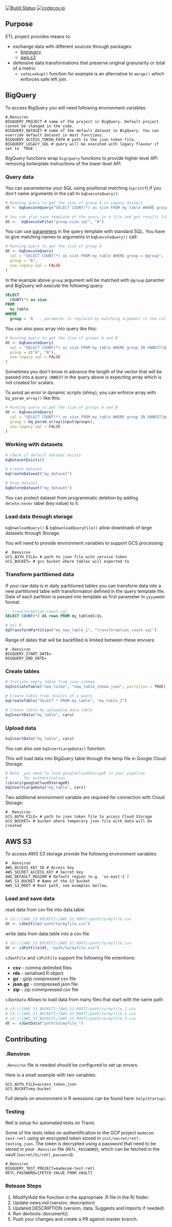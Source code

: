 [![Build Status](https://travis-ci.org/madedotcom/retl.svg?branch=master)](https://travis-ci.org/madedotcom/retl)
[![codecov.io](https://codecov.io/github/madedotcom/retl/coverage.svg?branch=master)](https://codecov.io/github/madedotcom/retl?branch=master)

## Purpose

ETL project provides means to:

- exchange data with different sources through packages: 
    * [bigrquery](https://github.com/r-dbi/bigrquery)
    * [aws.s3](https://github.com/cloudyr/aws.s3)
- defensive data transformations that preserve original granularity or total of a metric
    * `safeLookup()` function for example is an alternative to `merge()` which enforces safe left join.

## BigQuery

To access BigQuery you will need following environment variables:

```apacheconf
#.Renviron
BIGQUERY_PROJECT # name of the project in BigQuery. Default project cannot be changed in the code.
BIGQUERY_DATASET # name of the default dataset in BigQuery. You can override default dataset in most functions.
BIGQUERY_ACCESS_TOKEN_PATH # path to the json token file.
BIGQUERY_LEGACY_SQL # query will be executed with legacy flavour if set to `TRUE`.
```

BigQuery functions wrap `bigrquery` functions to provide higher level API removing boilerplate instructions of the lower level API.

### Query data

You can parameterise your SQL using positional matching (`sprintf`) if you don't name arguments in the call to `bqExecuteQuery()`:

```R
# Running query to get the size of group A in Legacy dialect
dt <- bqExecuteQuery("SELECT COUNT(*) as size FROM my_table WHERE group = `%1$s`", "A")

# You can also save template of the query in a file and get results like this
dt <-  bqExecuteFile("group-size.sql", "A")
```

You can use [parameters](https://cloud.google.com/bigquery/docs/parameterized-queries) in the query template with standard SQL. You have to give matching names to arguments in `bqExecuteQuery()` call:

```R
# Running query to get the size of group A
dt <- bqExecuteQuery(
  sql = "SELECT COUNT(*) as size FROM my_table WHERE group = @group", 
  group = "A",
  use.legacy.sql = FALSE
)
```

In the example above `group` argument will be matched with `@group` paramter and BigQuery will execute 
the following query:

```SQL
SELECT 
  COUNT(*) as size 
FROM 
  my_table
WHERE 
  group = 'A' -- parameter is replaced by matching argument in the call
```

You can also pass array into query like this:

```R
# Running query to get the size of groups A and B
dt <- bqExecuteQuery(
  sql = "SELECT COUNT(*) as size FROM my_table WHERE group IN UNNEST(@group)", 
  group = c("A", "B"),
  use.legacy.sql = FALSE
)
```

Sometimes you don't know in advance the length of the vector that will be passed into a query.
`UNNEST` in the query above is expecting array which is not created for scalars. 

To avoid an error in dynamic scripts (shiny), you can enforce array with `bq_param_array()` like this:

```R
# Running query to get the size of groups A and B
dt <- bqExecuteQuery(
  sql = "SELECT COUNT(*) as size FROM my_table WHERE group IN UNNEST(@group)", 
  group = bq_param_array(input$groups),
  use.legacy.sql = FALSE
)
```

### Working with datasets

```R
# Check if default dataset exists
bqDatasetExists()

# Create dataset
bqCreateDataset("my_dataset")

# Drop dataset
bqDeleteDataset("my_dataset")
```

You can protect dataset from programmatic deletion by adding `delete:never` label (key:value) to it.

### Load data through storage

`bqDownloadQuery()` & `bqDownloadQueryFile()` allow downloads of large datasets through Storage.

You will need to provide environment variables to support GCS processing:

```apacheconf
# .Renviron
GCS_AUTH_FILE= # path to json file with service token
GCS_BUCKET= # gcs bucket where tables will exported to
```

### Transform partitioned data

If your raw data is in daily partitioned tables you can transform
data into a new partitioned table with transformation defined in the
query template file. Date of each partition is passed into template as
first parameter in `yyyymmdd` format.

```sql
-- transformation_count.sql
SELECT COUNT(*) AS rows FROM my_table$%1$s
```

```R
# etl.R
bqTransformPartition("my_new_table_1", "transformation_count.sql")
```

Range of dates that will be backfilled is limited between these envvars:

```apacheconf
# .Renviron
BIGQUERY_START_DATE=
BIGQUERY_END_DATE=
```

### Create tables

```R
# Initiate empty table from json schema
bqInitiateTable("new_talbe", "new_table_chema.json", partition = TRUE)

# Create table from results of a query
bqCreateTable("SELECT * FROM my_table", "my_table_2")

# Create table by uploading data.table
bqInsertData("my_table", cars)
```

### Upload data

```R
bqInsertData("my_table", cars)
```

You can also use `bqInsertLargeData()` function.

This will load data into BigQuery table through the temp file in Google Cloud Storage:

```R
# Note: you need to load googleCloudStorageR in your pipeline
#       for authentication.
library(googleCloudStorageR)
bqInsertLargeData("my_table", cars)
``` 

Two additional environment variable are required for connection with Cloud Storage:

```apacheconf
# .Renviron
GCS_AUTH_FILE= # path to json token file to access Cloud Storage
GCS_BUCKET= # bucket where temporary json file with data will be created
```

## AWS S3

To access AWS S3 storage provide the following environment variables:

```apacheconf
# .Renviron
AWS_ACCESS_KEY_ID # Access key
AWS_SECRET_ACCESS_KEY # Secret key
AWS_DEFAULT_REGION # Default region (e.g. `us-east-1`)
AWS_S3_BUCKET # Name of the S3 bucket
AWS_S3_ROOT # Root path, see examples bellow.
```

### Load and save data

read data from csv file into data.table
```R
# s3://{AWS_S3_BUCKET}/{AWS_S3_ROOT}/path/to/myfile.csv
dt <- s3GetFile("path/to/myfile.csv")
```

write data from data.table into a csv file
```R
# s3://{AWS_S3_BUCKET}/{AWS_S3_ROOT}/path/to/myfile.csv
dt <- s3PutFile(dt, "path/to/myfile.csv")
```

`s3GetFile` and `s3PutFile` support the following file extentions:

* **csv** - comma delimited files
* **rds** - serialised R object
* **gz** - gzip compressed csv file
* **json.gz** - compressed json file
* **zip** - zip commpressed csv file


`s3GetData` Allows to load data from many files that start with the same path

```R
# s3://{AWS_S3_BUCKET}/{AWS_S3_ROOT}/path/to/myfile_1.csv
# s3://{AWS_S3_BUCKET}/{AWS_S3_ROOT}/path/to/myfile_2.csv 
# s3://{AWS_S3_BUCKET}/{AWS_S3_ROOT}/path/to/myfile_3.csv
dt <- s3GetData("path/to/myfile_")
```

## Contributing

### .Renviron

`.Renviron` file is needed should be configured to set up envars.

Here is a small example with two variables:

```apacheconf
GCS_AUTH_FILE=access_token.json
GCS_BUCKET=my-bucket
```

Full details on environment in R seessions can be found here: `help(Startup)`

### Testing

Retl is setup for automated tests on Travis. 

Some of the tests relies on authentification to the GCP project `madecom-test-retl` using an encrypted token stored in `inst/secret/retl-testing.json`. The token is decrypted using a password that need to be stored in your `.Renviron` file (`RETL_PASSWORD`), which can be fetched in the vault (`secret/bi/retl_password`).

```apacheconf
#.Renviron
BIGQUERY_TEST_PROJECT=madecom-test-retl
RETL_PASSWORD={FETCH VALUE FROM VAULT}
```

### Release Steps

1. Modify/Add the function in the appropriate .R file in the R/ folder. 
2. Update news.md (version, description)
3. Updated DESCRIPTION (version, data, Suggests and Imports if needed)
4. Run devtools::document().
5. Push your changes and create a PR against master branch.
